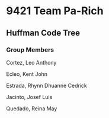 # 9421 Team Pa-Rich
## Huffman Code Tree

### Group Members
Cortez, Leo Anthony

Ecleo, Kent John

Estrada, Rhynn Dhuanne Cedrick

Jacinto, Josef Luis

Quedado, Reina May


